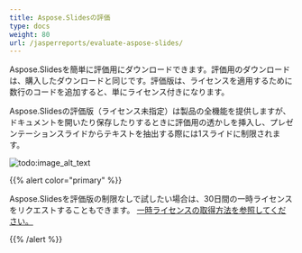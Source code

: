 ```yaml
---
title: Aspose.Slidesの評価
type: docs
weight: 80
url: /jasperreports/evaluate-aspose-slides/
---
```


Aspose.Slidesを簡単に評価用にダウンロードできます。評価用のダウンロードは、購入したダウンロードと同じです。評価版は、ライセンスを適用するために数行のコードを追加すると、単にライセンス付きになります。

Aspose.Slidesの評価版（ライセンス未指定）は製品の全機能を提供しますが、ドキュメントを開いたり保存したりするときに評価用の透かしを挿入し、プレゼンテーションスライドからテキストを抽出する際には1スライドに制限されます。

![todo:image_alt_text](evaluate-aspose-slides_1.png)

{{% alert color="primary" %}} 

Aspose.Slidesを評価版の制限なしで試したい場合は、30日間の一時ライセンスをリクエストすることもできます。 [一時ライセンスの取得方法を参照してください。](https://purchase.aspose.com/temporary-license)

{{% /alert %}}